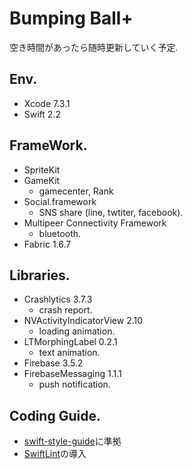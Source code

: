 # Bumping Ball+

空き時間があったら随時更新していく予定.

## Env.
* Xcode 7.3.1
* Swift 2.2

## FrameWork.
* SpriteKit
* GameKit
	* gamecenter, Rank
* Social.framework
	* SNS share (line, twtiter, facebook).
* Multipeer Connectivity Framework
	* bluetooth.
* Fabric 1.6.7

## Libraries.
* Crashlytics 3.7.3
	* crash report.
* NVActivityIndicatorView 2.10
	* loading animation.
* LTMorphingLabel 0.2.1
	* text animation.
* Firebase 3.5.2
* FirebaseMessaging 1.1.1
	* push notification.

## Coding Guide.
* [swift-style-guide](https://github.com/github/swift-style-guide)に準拠
* [SwiftLint](https://github.com/realm/SwiftLint)の導入
